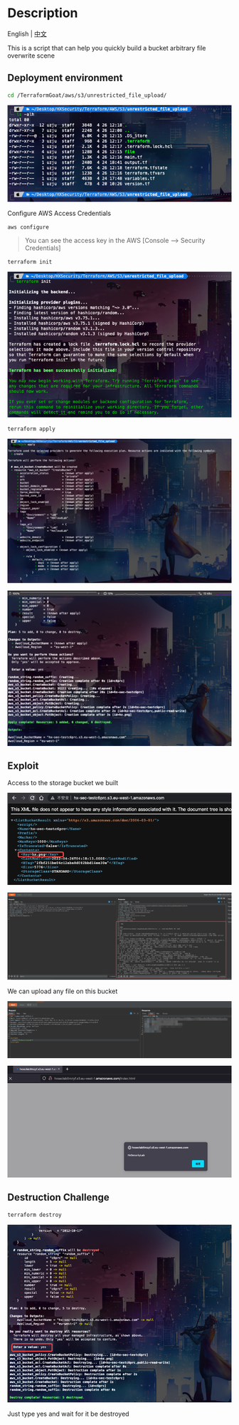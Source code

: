 # Description

English | [中文](./README_CN.md)

This is a script that can help you quickly build a bucket arbitrary file overwrite scene

## Deployment environment

```bash
cd /TerraformGoat/aws/s3/unrestricted_file_upload/
```

![image](../../../images/UzJuMarkDownImageimage-20220426122100745.png)

Configure AWS Access Credentials

```shell
aws configure
```

> You can see the access key in the AWS [Console --> Security Credentials]

```bash
terraform init
```

![image-20220426122243708](../../../images/image-20220426122243708.png)

```bash
terraform apply
```

![image-20220426122302921](../../../images/image-20220426122302921.png)

![image-20220426122334770](../../../images/image-20220426122334770.png)

## Exploit

Access to the storage bucket we built

![image-20220426122407418](../../../images/image-20220426122407418.png)

![image-20220426122453542](../../../images/image-20220426122453542.png)

We can upload any file on this bucket

![image-20220426143627488](../../../images/image-20220426143627488.png)

![image-20220426143639149](../../../images/image-20220426143639149.png)

## Destruction Challenge

```bash
terraform destroy
```

![image-20220426122633164](../../../images/image-20220426122633164.png)

Just type yes and wait for it be destroyed
